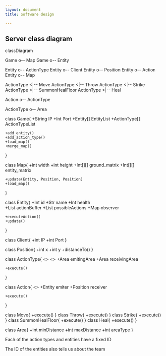 ```yaml
---
layout: document
title: Software design

---
```


## Server class diagram



<div class="mermaid">
classDiagram

Game o-- Map
Game o-- Entity

Entity o-- ActionType
Entity o-- Client
Entity o-- Position
Entity o-- Action
Entity o-- Map

ActionType <|-- Move
ActionType <|-- Throw
ActionType <|-- Strike
ActionType <|-- SummonHealFloor
ActionType <|-- Heal

Action o-- ActionType

ActionType o-- Area

class Game{
    +String IP
    +Int Port 
    +Entity[] EntityList
    +ActionType[] ActionTypeList
    
    +add_entity()
    +add_action_type()
    +load_map()
    +merge_map()
}

class Map{
    +int width
    +int height
    +Int[][] ground_matrix
    +Int[][] entity_matrix
    
    +update(Entity, Position, Position)
    +load_map()
}

class Entity{
	+Int id
    +Str name
    +Int health     
    +List<Action> actionBuffer 
    +List<ActionType> possibleActions
    +Map observer

	+executeAction()
	+update()
}

class Client{
    +int IP
    +int Port
}

class Position{
    +int x
    +int y
    +distanceTo()
}

class ActionType{
	<<interface>>
	<<Flyweight>>
    +Area emitingArea
    +Area receivingArea

    +execute()
}

class Action{
	<<context>>
    +Entity emiter
    +Position receiver

    +execute()
}

class Move{
    +execute()
}
class Throw{
    +execute()
}
class Strike{
    +execute()
}
class SummonHealFloor{
    +execute()
}
class Heal{
    +execute()
}

class Area{
+int minDistance
+int maxDistance
+int areaType
}
</div>

Each of the action types and entities have a fixed ID

The ID of the entities also tells us about the team